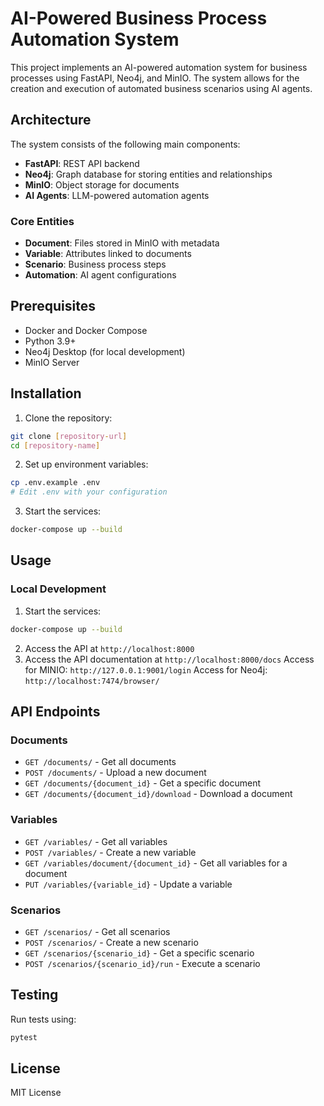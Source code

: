# AI-Powered Business Process Automation System

This project implements an AI-powered automation system for business processes using FastAPI, Neo4j, and MinIO. The system allows for the creation and execution of automated business scenarios using AI agents.

## Architecture

The system consists of the following main components:

- **FastAPI**: REST API backend
- **Neo4j**: Graph database for storing entities and relationships
- **MinIO**: Object storage for documents
- **AI Agents**: LLM-powered automation agents

### Core Entities

- **Document**: Files stored in MinIO with metadata
- **Variable**: Attributes linked to documents
- **Scenario**: Business process steps
- **Automation**: AI agent configurations

## Prerequisites

- Docker and Docker Compose
- Python 3.9+
- Neo4j Desktop (for local development)
- MinIO Server

## Installation

1. Clone the repository:
```bash
git clone [repository-url]
cd [repository-name]
```

2. Set up environment variables:
```bash
cp .env.example .env
# Edit .env with your configuration
```

3. Start the services:
```bash
docker-compose up --build
```

## Usage

### Local Development

1. Start the services:
```bash
docker-compose up --build
```

2. Access the API at `http://localhost:8000`
3. Access the API documentation at `http://localhost:8000/docs`
   Access for MINIO: `http://127.0.0.1:9001/login`
   Access for Neo4j: `http://localhost:7474/browser/`


## API Endpoints

### Documents

- `GET /documents/` - Get all documents
- `POST /documents/` - Upload a new document
- `GET /documents/{document_id}` - Get a specific document
- `GET /documents/{document_id}/download` - Download a document

### Variables

- `GET /variables/` - Get all variables
- `POST /variables/` - Create a new variable
- `GET /variables/document/{document_id}` - Get all variables for a document
- `PUT /variables/{variable_id}` - Update a variable

### Scenarios

- `GET /scenarios/` - Get all scenarios
- `POST /scenarios/` - Create a new scenario
- `GET /scenarios/{scenario_id}` - Get a specific scenario
- `POST /scenarios/{scenario_id}/run` - Execute a scenario

## Testing

Run tests using:
```bash
pytest
```

## License

MIT License
